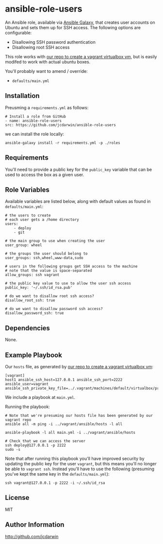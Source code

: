 ansible-role-users
==================

An Ansible role, available via [Ansible Galaxy](https://galaxy.ansible.com), that creates user accounts on Ubuntu and sets them up for SSH access.
The following options are configurable:

* Disallowing SSH password authentication
* Disallowing root SSH access

This role works with [our repo to create a vagrant virtualbox vm](https://github.com/jcdarwin/ansible-roles-vagrant), but is easily modifed to work with actual ubuntu boxes.

You'll probably want to amend / override:

* `defaults/main.yml`

Installation
------------

Preusming a `requirements.yml` as follows:

    # Install a role from GitHub
    - name: ansible-role-users
    src: https://github.com/jcdarwin/ansible-role-users

we can install the role locally:

    ansible-galaxy install -r requirements.yml -p ./roles


Requirements
------------

You'll need to provide a public key for the `public_key` variable that can be used to access the box as a given user.

Role Variables
--------------

Available variables are listed below, along with default values as found in `defaults/main.yml`:

    # the users to create
    # each user gets a /home directory
    users:
        - deploy
        - git

    # the main group to use when creating the user
    user_group: wheel

    # the groups the user should belong to
    user_groups: ssh,wheel,www-data,sudo

    # users in the following groups get SSH access to the machine
    # note that the value is space-separated
    allow_groups: ssh vagrant

    # the public key value to use to allow the user ssh access
    public_key: '~/.ssh/id_rsa.pub'

    # do we want to disallow root ssh access?
    disallow_root_ssh: true

    # do we want to disallow password ssh access?
    disallow_password_ssh: true

Dependencies
------------

None.

Example Playbook
----------------

Our `hosts` file, as generated by [our repo to create a vagrant virtualbox vm](https://github.com/jcdarwin/ansible-roles-vagrant):

    [vagrant]
    host1 ansible_ssh_host=127.0.0.1 ansible_ssh_port=2222 ansible_user=vagrant ansible_ssh_private_key_file=../.vagrant/machines/default/virtualbox/private_key

We include a playbook at `main.yml`.

Running the playbook:

    # Note that we're presuming our hosts file has been generated by our vagrant repo
    ansible all -m ping -i ../vagrant/ansible/hosts -l all

    ansible-playbook -l all main.yml -i ../vagrant/ansible/hosts

    # Check that we can access the server
    ssh deploy@127.0.0.1 -p 2222
    sudo -s

Note that after running this playbook you'll have improved security by updating the public key for the user `vagrant`, but this means you'll no longer be able to `vagrant ssh`. Instead you'll have to use the following (presuming you've kept the same key in the `defaults/main.yml`):

    ssh vagrant@127.0.0.1 -p 2222 -i ~/.ssh/id_rsa

License
-------

MIT

Author Information
------------------

http://github.com/jcdarwin
